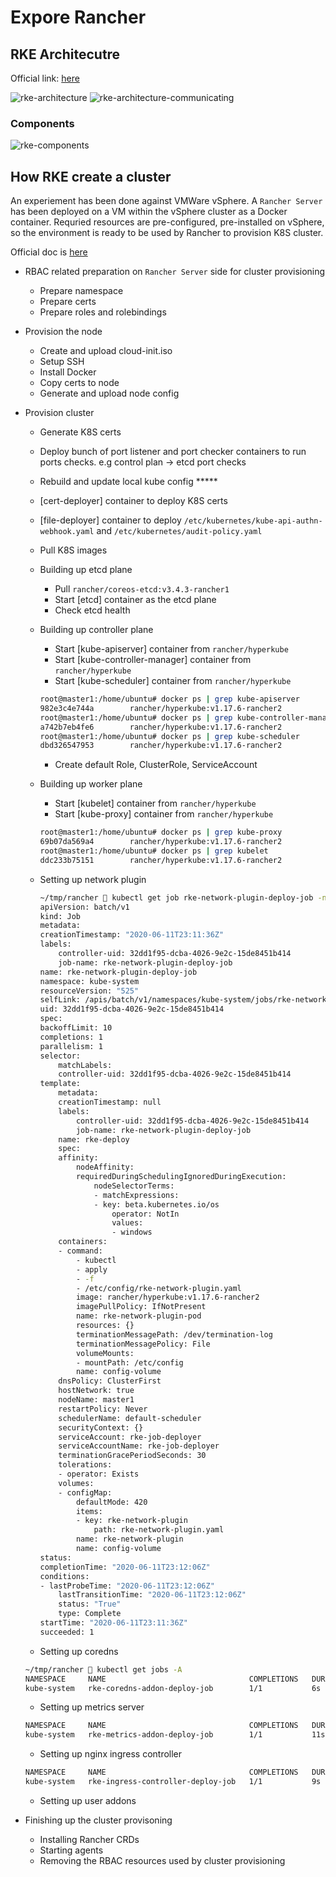 # Expore Rancher

## RKE Architecutre

Official link: [here](https://rancher.com/docs/rancher/v2.x/en/overview/architecture/)

![rke-architecture](./rke-architecture-1.png)
![rke-architecture-communicating](./rke-architecture-communicating.png)

### Components

![rke-components](./rke-components.png)

## How RKE create a cluster

An experiement has been done against VMWare vSphere. A `Rancher Server` has been deployed on a VM within the vSphere cluster as a Docker container. Requried resources are pre-configured, pre-installed on vSphere, so the environment is ready to be used by Rancher to provision K8S cluster.

Official doc is [here](https://rancher.com/docs/rancher/v2.x/en/cluster-provisioning/rke-clusters/node-pools/vsphere/provisioning-vsphere-clusters/)

- RBAC related preparation on `Rancher Server` side for cluster provisioning
  - Prepare namespace
  - Prepare certs
  - Prepare roles and rolebindings
- Provision the node
  - Create and upload cloud-init.iso
  - Setup SSH
  - Install Docker
  - Copy certs to node
  - Generate and upload node config
- Provision cluster
  - Generate K8S certs
  - Deploy bunch of port listener and port checker containers to run ports checks. e.g control plan -> etcd port checks
  - Rebuild and update local kube config *****
  - [cert-deployer] container to deploy K8S certs
  - [file-deployer] container to deploy `/etc/kubernetes/kube-api-authn-webhook.yaml` and `/etc/kubernetes/audit-policy.yaml`
  - Pull K8S images
  - Building up etcd plane
    - Pull `rancher/coreos-etcd:v3.4.3-rancher1`
    - Start [etcd] container as the etcd plane
    - Check etcd health
  - Building up controller plane
    - Start [kube-apiserver] container from `rancher/hyperkube`
    - Start [kube-controller-manager] container from `rancher/hyperkube`
    - Start [kube-scheduler] container from `rancher/hyperkube`

    ``` bash
    root@master1:/home/ubuntu# docker ps | grep kube-apiserver
    982e3c4e744a        rancher/hyperkube:v1.17.6-rancher2                "/opt/rke-tools/entr…"   About an hour ago   Up About an hour                        kube-apiserver
    root@master1:/home/ubuntu# docker ps | grep kube-controller-manager
    a742b7eb4fe6        rancher/hyperkube:v1.17.6-rancher2                "/opt/rke-tools/entr…"   About an hour ago   Up About an hour                        kube-controller-manager
    root@master1:/home/ubuntu# docker ps | grep kube-scheduler
    dbd326547953        rancher/hyperkube:v1.17.6-rancher2                "/opt/rke-tools/entr…"   About an hour ago   Up About an hour                        kube-scheduler
    ```

    - Create default Role, ClusterRole, ServiceAccount
  - Building up worker plane
    - Start [kubelet] container from `rancher/hyperkube` 
    - Start [kube-proxy] container from `rancher/hyperkube`

    ``` bash
    root@master1:/home/ubuntu# docker ps | grep kube-proxy
    69b07da569a4        rancher/hyperkube:v1.17.6-rancher2                "/opt/rke-tools/entr…"   About an hour ago   Up About an hour                        kube-proxy
    root@master1:/home/ubuntu# docker ps | grep kubelet
    ddc233b75151        rancher/hyperkube:v1.17.6-rancher2                "/opt/rke-tools/entr…"   About an hour ago   Up About an hour                        kubelet
    ```

  - Setting up network plugin
  
    ``` bash
    ~/tmp/rancher  kubectl get job rke-network-plugin-deploy-job -n kube-system -o yaml
    apiVersion: batch/v1
    kind: Job
    metadata:
    creationTimestamp: "2020-06-11T23:11:36Z"
    labels:
        controller-uid: 32dd1f95-dcba-4026-9e2c-15de8451b414
        job-name: rke-network-plugin-deploy-job
    name: rke-network-plugin-deploy-job
    namespace: kube-system
    resourceVersion: "525"
    selfLink: /apis/batch/v1/namespaces/kube-system/jobs/rke-network-plugin-deploy-job
    uid: 32dd1f95-dcba-4026-9e2c-15de8451b414
    spec:
    backoffLimit: 10
    completions: 1
    parallelism: 1
    selector:
        matchLabels:
        controller-uid: 32dd1f95-dcba-4026-9e2c-15de8451b414
    template:
        metadata:
        creationTimestamp: null
        labels:
            controller-uid: 32dd1f95-dcba-4026-9e2c-15de8451b414
            job-name: rke-network-plugin-deploy-job
        name: rke-deploy
        spec:
        affinity:
            nodeAffinity:
            requiredDuringSchedulingIgnoredDuringExecution:
                nodeSelectorTerms:
                - matchExpressions:
                - key: beta.kubernetes.io/os
                    operator: NotIn
                    values:
                    - windows
        containers:
        - command:
            - kubectl
            - apply
            - -f
            - /etc/config/rke-network-plugin.yaml
            image: rancher/hyperkube:v1.17.6-rancher2
            imagePullPolicy: IfNotPresent
            name: rke-network-plugin-pod
            resources: {}
            terminationMessagePath: /dev/termination-log
            terminationMessagePolicy: File
            volumeMounts:
            - mountPath: /etc/config
            name: config-volume
        dnsPolicy: ClusterFirst
        hostNetwork: true
        nodeName: master1
        restartPolicy: Never
        schedulerName: default-scheduler
        securityContext: {}
        serviceAccount: rke-job-deployer
        serviceAccountName: rke-job-deployer
        terminationGracePeriodSeconds: 30
        tolerations:
        - operator: Exists
        volumes:
        - configMap:
            defaultMode: 420
            items:
            - key: rke-network-plugin
                path: rke-network-plugin.yaml
            name: rke-network-plugin
            name: config-volume
    status:
    completionTime: "2020-06-11T23:12:06Z"
    conditions:
    - lastProbeTime: "2020-06-11T23:12:06Z"
        lastTransitionTime: "2020-06-11T23:12:06Z"
        status: "True"
        type: Complete
    startTime: "2020-06-11T23:11:36Z"
    succeeded: 1
    ```

  - Setting up coredns
  
  ``` bash
  ~/tmp/rancher  kubectl get jobs -A
  NAMESPACE     NAME                                COMPLETIONS   DURATION   AGE
  kube-system   rke-coredns-addon-deploy-job        1/1           6s         87m
  ```

  - Setting up metrics server
  
  ``` bash
  NAMESPACE     NAME                                COMPLETIONS   DURATION   AGE
  kube-system   rke-metrics-addon-deploy-job        1/1           11s        87m
  ```

  - Setting up nginx ingress controller
  
  ``` bash
  NAMESPACE     NAME                                COMPLETIONS   DURATION   AGE
  kube-system   rke-ingress-controller-deploy-job   1/1           9s         86m
  ```

  - Setting up user addons

- Finishing up the cluster provisoning
  - Installing Rancher CRDs
  - Starting agents
  - Removing the RBAC resources used by cluster provisioning

